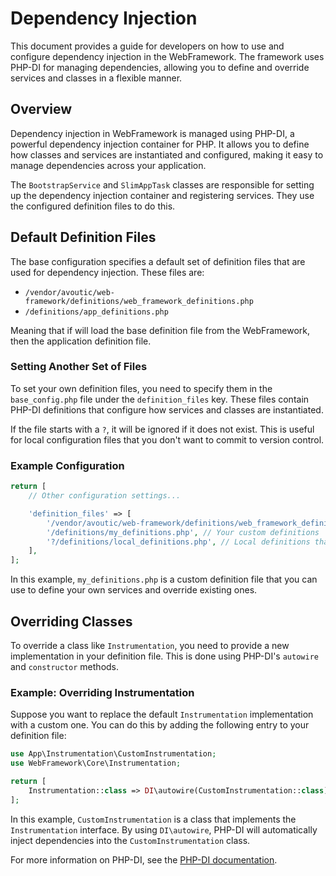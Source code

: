 # Dependency Injection

This document provides a guide for developers on how to use and configure dependency injection in the WebFramework. The framework uses PHP-DI for managing dependencies, allowing you to define and override services and classes in a flexible manner.

## Overview

Dependency injection in WebFramework is managed using PHP-DI, a powerful dependency injection container for PHP. It allows you to define how classes and services are instantiated and configured, making it easy to manage dependencies across your application.

The `BootstrapService` and `SlimAppTask` classes are responsible for setting up the dependency injection container and registering services. They use the configured definition files to do this.

## Default Definition Files

The base configuration specifies a default set of definition files that are used for dependency injection. These files are:

- `/vendor/avoutic/web-framework/definitions/web_framework_definitions.php`
- `/definitions/app_definitions.php`

Meaning that if will load the base definition file from the WebFramework, then the application definition file.

### Setting Another Set of Files

To set your own definition files, you need to specify them in the `base_config.php` file under the `definition_files` key. These files contain PHP-DI definitions that configure how services and classes are instantiated.

If the file starts with a `?`, it will be ignored if it does not exist. This is useful for local configuration files that you don't want to commit to version control.

### Example Configuration

~~~php
return [
    // Other configuration settings...

    'definition_files' => [
        '/vendor/avoutic/web-framework/definitions/web_framework_definitions.php',
        '/definitions/my_definitions.php', // Your custom definitions
        '?/definitions/local_definitions.php', // Local definitions that are not committed
    ],
];
~~~

In this example, `my_definitions.php` is a custom definition file that you can use to define your own services and override existing ones.

## Overriding Classes

To override a class like `Instrumentation`, you need to provide a new implementation in your definition file. This is done using PHP-DI's `autowire` and `constructor` methods.

### Example: Overriding Instrumentation

Suppose you want to replace the default `Instrumentation` implementation with a custom one. You can do this by adding the following entry to your definition file:

~~~php
use App\Instrumentation\CustomInstrumentation;
use WebFramework\Core\Instrumentation;

return [
    Instrumentation::class => DI\autowire(CustomInstrumentation::class),
];
~~~

In this example, `CustomInstrumentation` is a class that implements the `Instrumentation` interface. By using `DI\autowire`, PHP-DI will automatically inject dependencies into the `CustomInstrumentation` class.

For more information on PHP-DI, see the [PHP-DI documentation](https://php-di.org/doc/index.html).